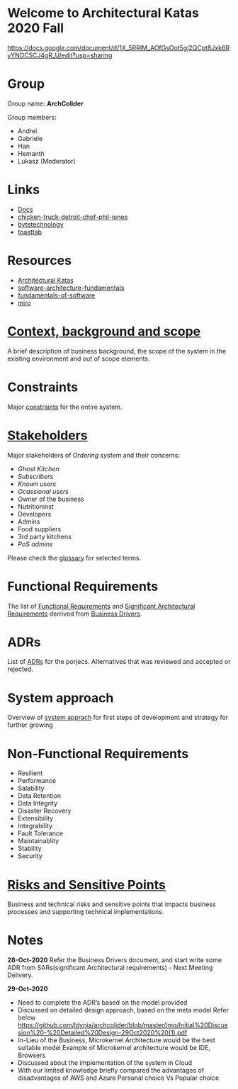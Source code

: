 # Welcome to Architectural Katas 2020 Fall

https://docs.google.com/document/d/1X_5RRIM_AOfGsOot5gj2QCpt8Jxk6RyYNOC5CJ4gR_U/edit?usp=sharing

# Group 
Group name: **ArchColider**

Group members:

* Andrei
* Gabriele
* Han
* Hemanth
* Lukasz (Moderator)

# Links

* [Docs](https://docs.google.com/document/d/1SML3n4JbpZV2PSLRpjaCvBvyUMVsFwlqAQF3VKd_oPU/edit)
* [chicken-truck-detroit-chef-phil-jones](https://eu.freep.com/story/entertainment/dining/mark-kurlyandchik/2020/06/11/chicken-truck-detroit-chef-phil-jones/5342730002/)
* [bytetechnology](https://bytetechnology.co/#how-it-works) 
* [toasttab](https://pos.toasttab.com/)

# Resources

* [Architectural Katas](https://learning.oreilly.com/live-training/courses/architectural-katas/0636920458463/)
* [software-architecture-fundamentals](https://learning.oreilly.com/videos/software-architecture-fundamentals/9781491998991?autoplay=false)
* [fundamentals-of-software](https://learning.oreilly.com/library/view/fundamentals-of-software/9781492043447/)
* [miro](https://miro.com/welcomeonboard/JzeNMo8BXm5oWYOtCLGZFglsv2lyOU8ja11uG8jXcMF6CpJ38sWLggDsPx697Mg4)

# [Context, background and scope](https://github.com/ldynia/archcolider/blob/master/Business%20goal%20and%20scope.md) 

A brief description of business background, the scope of the system in the existing environment and out of scope elements. 

# Constraints

Major [constraints](https://github.com/ldynia/archcolider/blob/master/Constraints.md) for the entire system. 

# [Stakeholders](https://github.com/ldynia/archcolider/blob/master/Stakeholders.md)

Major stakeholders of _Ordering system_ and their concerns: 

- _Ghost Kitchen_ 
- _Subscribers_ 
- _Known users_ 
- _Ocassional users_ 
- Owner of the business  
- Nutritioninst 
- Developers 
- Admins 
- Food suppliers 
- 3rd party kitchens 
- _PoS admins_ 

Please check the [glossary](https://github.com/ldynia/archcolider/blob/master/Glossary.md) for selected terms.

# Functional Requirements

The list of [Functional Requirements](https://github.com/ldynia/archcolider/blob/master/Functional%20Requirements.md) and [Significant Architectural Requirements](https://github.com/ldynia/archcolider/blob/master/BusinessDrivers%20.md#significant-architectural-requirements-sar) derrived from [Business Drivers](https://github.com/ldynia/archcolider/blob/master/BusinessDrivers%20.md#business-drivers-bd). 

# ADRs 

List of [ADRs](https://github.com/ldynia/archcolider/tree/master/ADRs) for the porjecs. Alternatives that was reviewed and accepted or rejected. 

# System approach 

Overview of [system apprach]() for first steps of development and strategy for further growing

# Non-Functional Requirements

- Resilient
- Performance
- Salability
- Data Retention
- Data Integrity
- Disaster Recovery
- Extensibility
- Integrability
- Fault Tolerance
- Maintainablity
- Stability
- Security

# [Risks and Sensitive Points](https://github.com/ldynia/archcolider/blob/master/RisksAndSensitivePoints.md)

Business and technical risks and sensitive points that impacts business processes and supporting technical implementations.

# Notes

**28-Oct-2020** Refer the Business Drivers document, and start write some ADR from SARs(significant Architectural requirements) - Next Meeting Delivery.

**29-Oct-2020** 

- Need to complete the ADR’s based on the model provided
- Discussed on detailed design approach, based on the meta model Refer below https://github.com/ldynia/archcolider/blob/master/img/Initial%20Discussion%20-%20Detailed%20Design-29Oct2020%20(1).pdf
- In-Lieu of the Business, Microkernel Architecture  would be the best suitable model Example of Microkernel architecture would be IDE, Browsers
- Discussed about the implementation of the system in Cloud
- With our limited knowledge briefly compared the advantages of disadvantages of AWS and Azure Personal choice Vs Popular choice 
